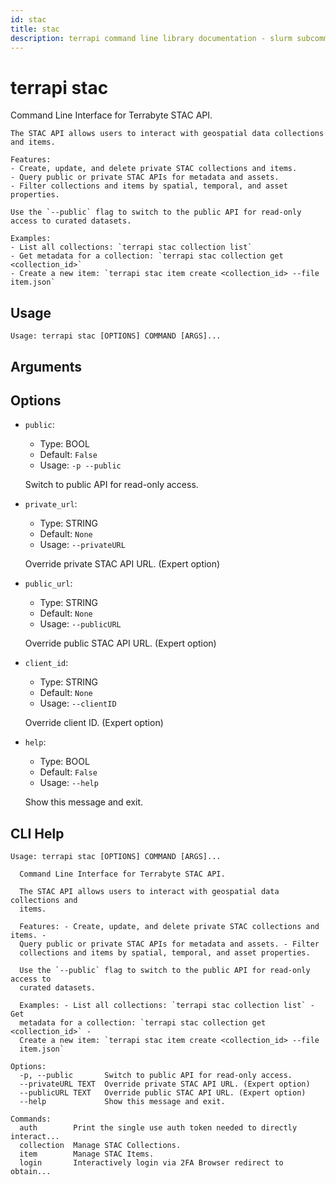 ```yaml
---
id: stac
title: stac
description: terrapi command line library documentation - slurm subcommand
---
```


# terrapi stac

Command Line Interface for Terrabyte STAC API.

    The STAC API allows users to interact with geospatial data collections and items. 

    Features:
    - Create, update, and delete private STAC collections and items.
    - Query public or private STAC APIs for metadata and assets.
    - Filter collections and items by spatial, temporal, and asset properties.

    Use the `--public` flag to switch to the public API for read-only access to curated datasets.

    Examples:
    - List all collections: `terrapi stac collection list`
    - Get metadata for a collection: `terrapi stac collection get <collection_id>`
    - Create a new item: `terrapi stac item create <collection_id> --file item.json`
    

## Usage

```
Usage: terrapi stac [OPTIONS] COMMAND [ARGS]...
```

## Arguments


## Options

* `public`:
    * Type: BOOL
    * Default: `False`
    * Usage: `-p
--public`

    Switch to public API for read-only access.



* `private_url`:
    * Type: STRING
    * Default: `None`
    * Usage: `--privateURL`

    Override private STAC API URL. (Expert option)



* `public_url`:
    * Type: STRING
    * Default: `None`
    * Usage: `--publicURL`

    Override public STAC API URL. (Expert option)



* `client_id`:
    * Type: STRING
    * Default: `None`
    * Usage: `--clientID`

    Override client ID. (Expert option)



* `help`:
    * Type: BOOL
    * Default: `False`
    * Usage: `--help`

    Show this message and exit.



## CLI Help

```
Usage: terrapi stac [OPTIONS] COMMAND [ARGS]...

  Command Line Interface for Terrabyte STAC API.

  The STAC API allows users to interact with geospatial data collections and
  items.

  Features: - Create, update, and delete private STAC collections and items. -
  Query public or private STAC APIs for metadata and assets. - Filter
  collections and items by spatial, temporal, and asset properties.

  Use the `--public` flag to switch to the public API for read-only access to
  curated datasets.

  Examples: - List all collections: `terrapi stac collection list` - Get
  metadata for a collection: `terrapi stac collection get <collection_id>` -
  Create a new item: `terrapi stac item create <collection_id> --file
  item.json`

Options:
  -p, --public       Switch to public API for read-only access.
  --privateURL TEXT  Override private STAC API URL. (Expert option)
  --publicURL TEXT   Override public STAC API URL. (Expert option)
  --help             Show this message and exit.

Commands:
  auth        Print the single use auth token needed to directly interact...
  collection  Manage STAC Collections.
  item        Manage STAC Items.
  login       Interactively login via 2FA Browser redirect to obtain...
```

